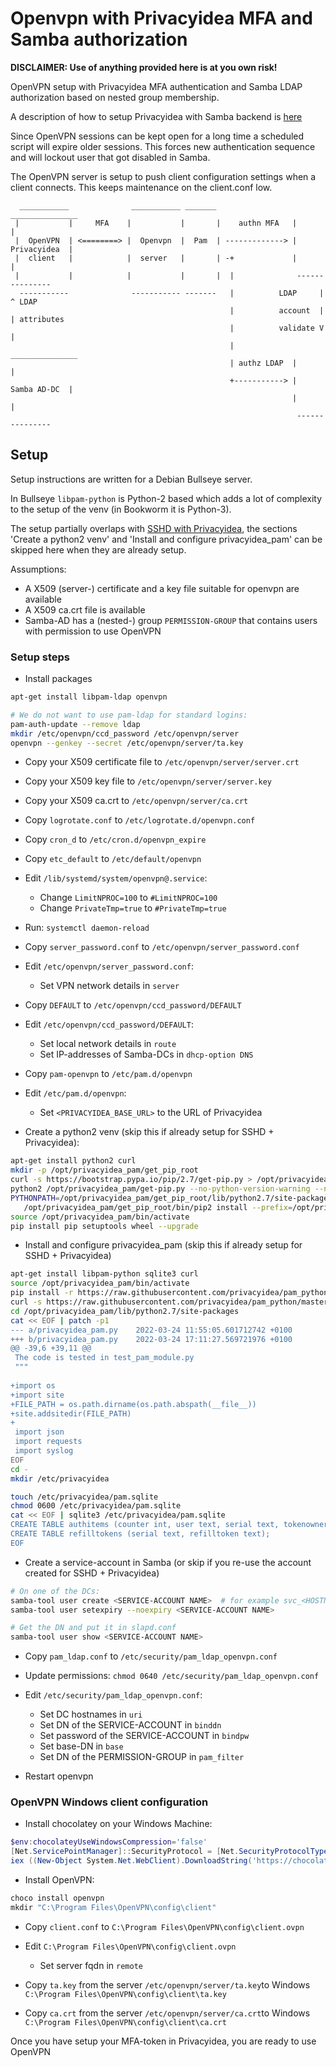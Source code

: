 # Openvpn with Privacyidea MFA and Samba authorization

**DISCLAIMER: Use of anything provided here is at you own risk!**

OpenVPN setup with Privacyidea MFA authentication and Samba LDAP authorization based on nested group membership.

A description of how to setup Privacyidea with Samba backend is [here](../privacyidea/README.md)


Since OpenVPN sessions can be kept open for a long time a scheduled script will expire older sessions. 
This forces new authentication sequence and will lockout user that got disabled in Samba. 

The OpenVPN server is setup to push client configuration settings when a client connects. 
This keeps maintenance on the client.conf low.

```text
  ___________              ___________ _______                  _______________  
 |           |     MFA    |           |       |    authn MFA   |               | 
 |  OpenVPN  | <========> |  Openvpn  |  Pam  | -------------> |  Privacyidea  | 
 |  client   |            |  server   |       | -+             |               | 
 |           |            |           |       |  |              ---------------  
  -----------              ----------- -------   |          LDAP     |  ^ LDAP
                                                 |          account  |  | attributes
                                                 |          validate V  |           
                                                 |              _______________  
                                                 | authz LDAP  |               | 
                                                 +-----------> |  Samba AD-DC  | 
                                                               |               | 
                                                                ---------------  
```


## Setup

Setup instructions are written for a Debian Bullseye server.

In Bullseye `libpam-python` is Python-2 based which adds a lot of complexity to the setup of the venv (in Bookworm it is Python-3). 

The setup partially overlaps with [SSHD with Privacyidea](../sshd_privacyidea/README.md), the sections 
'Create a python2 venv' and 'Install and configure privacyidea_pam' can be skipped here when they are already setup.

Assumptions:
- A X509 (server-) certificate and a key file suitable for openvpn are available
- A X509 ca.crt file is available
- Samba-AD has a (nested-) group `PERMISSION-GROUP` that contains users with permission to use OpenVPN 

### Setup steps

- Install packages

```bash
apt-get install libpam-ldap openvpn

# We do not want to use pam-ldap for standard logins:
pam-auth-update --remove ldap
mkdir /etc/openvpn/ccd_password /etc/openvpn/server
openvpn --genkey --secret /etc/openvpn/server/ta.key
```

- Copy your X509 certificate file to `/etc/openvpn/server/server.crt`
- Copy your X509 key file to `/etc/openvpn/server/server.key`
- Copy your X509 ca.crt to `/etc/openvpn/server/ca.crt`


- Copy `logrotate.conf` to `/etc/logrotate.d/openvpn.conf`
- Copy `cron_d` to `/etc/cron.d/openvpn_expire`
- Copy `etc_default` to `/etc/default/openvpn`


- Edit `/lib/systemd/system/openvpn@.service`:
  - Change `LimitNPROC=100` to `#LimitNPROC=100` 
  - Change `PrivateTmp=true` to `#PrivateTmp=true` 
- Run: `systemctl daemon-reload`

- Copy `server_password.conf` to `/etc/openvpn/server_password.conf`
- Edit `/etc/openvpn/server_password.conf`:
  - Set VPN network details in `server`

 
- Copy `DEFAULT` to `/etc/openvpn/ccd_password/DEFAULT`
- Edit `/etc/openvpn/ccd_password/DEFAULT`:
  - Set local network details in `route`
  - Set IP-addresses of Samba-DCs in `dhcp-option DNS`

 
- Copy `pam-openvpn` to `/etc/pam.d/openvpn`
- Edit `/etc/pam.d/openvpn`:
  - Set `<PRIVACYIDEA_BASE_URL>` to the URL of Privacyidea


- Create a python2 venv (skip this if already setup for SSHD + Privacyidea):

```bash
apt-get install python2 curl
mkdir -p /opt/privacyidea_pam/get_pip_root
curl -s https://bootstrap.pypa.io/pip/2.7/get-pip.py > /opt/privacyidea_pam/get-pip.py
python2 /opt/privacyidea_pam/get-pip.py --no-python-version-warning --no-warn-script-location --prefix /opt/privacyidea_pam/get_pip_root
PYTHONPATH=/opt/privacyidea_pam/get_pip_root/lib/python2.7/site-packages \
   /opt/privacyidea_pam/get_pip_root/bin/pip2 install --prefix=/opt/privacyidea_pam/get_pip_root virtualenv
source /opt/privacyidea_pam/bin/activate
pip install pip setuptools wheel --upgrade
```


- Install and configure privacyidea_pam (skip this if already setup for SSHD + Privacyidea)

```bash
apt-get install libpam-python sqlite3 curl
source /opt/privacyidea_pam/bin/activate
pip install -r https://raw.githubusercontent.com/privacyidea/pam_python/master/requirements.txt
curl -s https://raw.githubusercontent.com/privacyidea/pam_python/master/privacyidea_pam.py > /opt/privacyidea_pam/lib/python2.7/site-packages/privacyidea_pam.py
cd /opt/privacyidea_pam/lib/python2.7/site-packages
cat << EOF | patch -p1
--- a/privacyidea_pam.py    2022-03-24 11:55:05.601712742 +0100
+++ b/privacyidea_pam.py    2022-03-24 17:11:27.569721976 +0100
@@ -39,6 +39,11 @@
 The code is tested in test_pam_module.py
 """
 
+import os
+import site
+FILE_PATH = os.path.dirname(os.path.abspath(__file__))
+site.addsitedir(FILE_PATH)
+
 import json
 import requests
 import syslog
EOF
cd -
mkdir /etc/privacyidea

touch /etc/privacyidea/pam.sqlite
chmod 0600 /etc/privacyidea/pam.sqlite
cat << EOF | sqlite3 /etc/privacyidea/pam.sqlite
CREATE TABLE authitems (counter int, user text, serial text, tokenowner text,otp text, tokentype text);
CREATE TABLE refilltokens (serial text, refilltoken text);
EOF 
```


- Create a service-account in Samba (or skip if you re-use the account created for SSHD + Privacyidea)

```bash
# On one of the DCs:
samba-tool user create <SERVICE-ACCOUNT NAME>  # for example svc_<HOSTNAME>_openvpn
samba-tool user setexpiry --noexpiry <SERVICE-ACCOUNT NAME>

# Get the DN and put it in slapd.conf
samba-tool user show <SERVICE-ACCOUNT NAME>
```

- Copy `pam_ldap.conf` to `/etc/security/pam_ldap_openvpn.conf`
- Update permissions: `chmod 0640 /etc/security/pam_ldap_openvpn.conf`
- Edit `/etc/security/pam_ldap_openvpn.conf`:
  - Set DC hostnames in `uri`
  - Set DN of the SERVICE-ACCOUNT in `binddn`
  - Set password of the SERVICE-ACCOUNT in `bindpw`
  - Set base-DN in `base`
  - Set DN of the PERMISSION-GROUP in `pam_filter`


- Restart openvpn

### OpenVPN Windows client configuration

- Install chocolatey on your Windows Machine:

```powershell
$env:chocolateyUseWindowsCompression='false'
[Net.ServicePointManager]::SecurityProtocol = [Net.SecurityProtocolType]::Tls12
iex ((New-Object System.Net.WebClient).DownloadString('https://chocolatey.org/install.ps1'))
```

- Install OpenVPN:
```powershell
choco install openvpn
mkdir "C:\Program Files\OpenVPN\config\client"
```

- Copy `client.conf` to `C:\Program Files\OpenVPN\config\client.ovpn`
- Edit `C:\Program Files\OpenVPN\config\client.ovpn`
  - Set server fqdn in `remote`

- Copy `ta.key` from the server `/etc/openvpn/server/ta.key`to Windows `C:\Program Files\OpenVPN\config\client\ta.key`  
- Copy `ca.crt` from the server `/etc/openvpn/server/ca.crt`to Windows `C:\Program Files\OpenVPN\config\client\ca.crt`  

Once you have setup your MFA-token in Privacyidea, you are ready to use OpenVPN 
